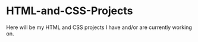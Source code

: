 # HTML-and-CSS-Projects
Here will be my HTML and CSS projects I have and/or are currently working on.
